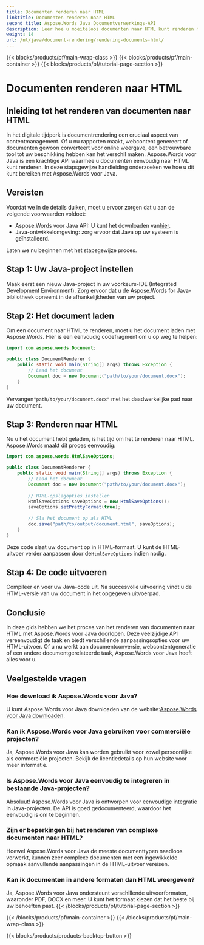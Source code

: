 ```yaml
---
title: Documenten renderen naar HTML
linktitle: Documenten renderen naar HTML
second_title: Aspose.Words Java Documentverwerkings-API
description: Leer hoe u moeiteloos documenten naar HTML kunt renderen met Aspose.Words voor Java. Stapsgewijze handleiding voor efficiënte documentconversie.
weight: 14
url: /nl/java/document-rendering/rendering-documents-html/
---
```


{{< blocks/products/pf/main-wrap-class >}}
{{< blocks/products/pf/main-container >}}
{{< blocks/products/pf/tutorial-page-section >}}

# Documenten renderen naar HTML


## Inleiding tot het renderen van documenten naar HTML

In het digitale tijdperk is documentrendering een cruciaal aspect van contentmanagement. Of u nu rapporten maakt, webcontent genereert of documenten gewoon converteert voor online weergave, een betrouwbare tool tot uw beschikking hebben kan het verschil maken. Aspose.Words voor Java is een krachtige API waarmee u documenten eenvoudig naar HTML kunt renderen. In deze stapsgewijze handleiding onderzoeken we hoe u dit kunt bereiken met Aspose.Words voor Java.

## Vereisten

Voordat we in de details duiken, moet u ervoor zorgen dat u aan de volgende voorwaarden voldoet:

-  Aspose.Words voor Java API: U kunt het downloaden van[hier](https://releases.aspose.com/words/java/).
- Java-ontwikkelomgeving: zorg ervoor dat Java op uw systeem is geïnstalleerd.

Laten we nu beginnen met het stapsgewijze proces.

## Stap 1: Uw Java-project instellen

Maak eerst een nieuw Java-project in uw voorkeurs-IDE (Integrated Development Environment). Zorg ervoor dat u de Aspose.Words for Java-bibliotheek opneemt in de afhankelijkheden van uw project.

## Stap 2: Het document laden

Om een document naar HTML te renderen, moet u het document laden met Aspose.Words. Hier is een eenvoudig codefragment om u op weg te helpen:

```java
import com.aspose.words.Document;

public class DocumentRenderer {
    public static void main(String[] args) throws Exception {
        // Laad het document
        Document doc = new Document("path/to/your/document.docx");
    }
}
```

 Vervangen`"path/to/your/document.docx"` met het daadwerkelijke pad naar uw document.

## Stap 3: Renderen naar HTML

Nu u het document hebt geladen, is het tijd om het te renderen naar HTML. Aspose.Words maakt dit proces eenvoudig:

```java
import com.aspose.words.HtmlSaveOptions;

public class DocumentRenderer {
    public static void main(String[] args) throws Exception {
        // Laad het document
        Document doc = new Document("path/to/your/document.docx");
        
        // HTML-opslagopties instellen
        HtmlSaveOptions saveOptions = new HtmlSaveOptions();
        saveOptions.setPrettyFormat(true);
        
        // Sla het document op als HTML
        doc.save("path/to/output/document.html", saveOptions);
    }
}
```

Deze code slaat uw document op in HTML-formaat. U kunt de HTML-uitvoer verder aanpassen door de`HtmlSaveOptions` indien nodig.

## Stap 4: De code uitvoeren

Compileer en voer uw Java-code uit. Na succesvolle uitvoering vindt u de HTML-versie van uw document in het opgegeven uitvoerpad.

## Conclusie

In deze gids hebben we het proces van het renderen van documenten naar HTML met Aspose.Words voor Java doorlopen. Deze veelzijdige API vereenvoudigt de taak en biedt verschillende aanpassingsopties voor uw HTML-uitvoer. Of u nu werkt aan documentconversie, webcontentgeneratie of een andere documentgerelateerde taak, Aspose.Words voor Java heeft alles voor u.

## Veelgestelde vragen

### Hoe download ik Aspose.Words voor Java?

 U kunt Aspose.Words voor Java downloaden van de website:[Aspose.Words voor Java downloaden](https://releases.aspose.com/words/java/).

### Kan ik Aspose.Words voor Java gebruiken voor commerciële projecten?

Ja, Aspose.Words voor Java kan worden gebruikt voor zowel persoonlijke als commerciële projecten. Bekijk de licentiedetails op hun website voor meer informatie.

### Is Aspose.Words voor Java eenvoudig te integreren in bestaande Java-projecten?

Absoluut! Aspose.Words voor Java is ontworpen voor eenvoudige integratie in Java-projecten. De API is goed gedocumenteerd, waardoor het eenvoudig is om te beginnen.

### Zijn er beperkingen bij het renderen van complexe documenten naar HTML?

Hoewel Aspose.Words voor Java de meeste documenttypen naadloos verwerkt, kunnen zeer complexe documenten met een ingewikkelde opmaak aanvullende aanpassingen in de HTML-uitvoer vereisen.

### Kan ik documenten in andere formaten dan HTML weergeven?

Ja, Aspose.Words voor Java ondersteunt verschillende uitvoerformaten, waaronder PDF, DOCX en meer. U kunt het formaat kiezen dat het beste bij uw behoeften past.
{{< /blocks/products/pf/tutorial-page-section >}}

{{< /blocks/products/pf/main-container >}}
{{< /blocks/products/pf/main-wrap-class >}}

{{< blocks/products/products-backtop-button >}}
